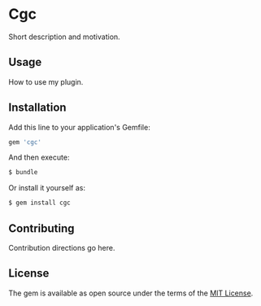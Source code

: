 # Cgc
Short description and motivation.

## Usage
How to use my plugin.

## Installation
Add this line to your application's Gemfile:

```ruby
gem 'cgc'
```

And then execute:
```bash
$ bundle
```

Or install it yourself as:
```bash
$ gem install cgc
```

## Contributing
Contribution directions go here.

## License
The gem is available as open source under the terms of the [MIT License](http://opensource.org/licenses/MIT).
